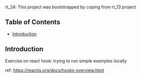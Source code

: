 rt_24: This project was bootstrapped by coping from rt_13 project

## Table of Contents

- [Introduction](#Introduction)


## Introduction

Exercise on react hook: trying to run simple examples locally

ref: https://reactjs.org/docs/hooks-overview.html



